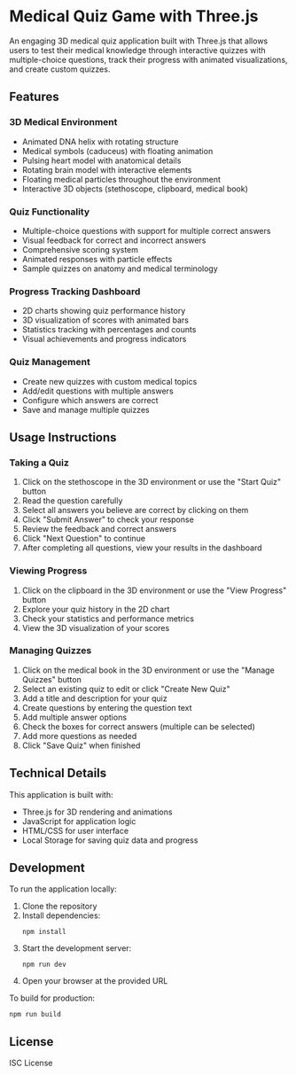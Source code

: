 # Medical Quiz Game with Three.js

An engaging 3D medical quiz application built with Three.js that allows users to test their medical knowledge through interactive quizzes with multiple-choice questions, track their progress with animated visualizations, and create custom quizzes.

## Features

### 3D Medical Environment
- Animated DNA helix with rotating structure
- Medical symbols (caduceus) with floating animation
- Pulsing heart model with anatomical details
- Rotating brain model with interactive elements
- Floating medical particles throughout the environment
- Interactive 3D objects (stethoscope, clipboard, medical book)

### Quiz Functionality
- Multiple-choice questions with support for multiple correct answers
- Visual feedback for correct and incorrect answers
- Comprehensive scoring system
- Animated responses with particle effects
- Sample quizzes on anatomy and medical terminology

### Progress Tracking Dashboard
- 2D charts showing quiz performance history
- 3D visualization of scores with animated bars
- Statistics tracking with percentages and counts
- Visual achievements and progress indicators

### Quiz Management
- Create new quizzes with custom medical topics
- Add/edit questions with multiple answers
- Configure which answers are correct
- Save and manage multiple quizzes

## Usage Instructions

### Taking a Quiz
1. Click on the stethoscope in the 3D environment or use the "Start Quiz" button
2. Read the question carefully
3. Select all answers you believe are correct by clicking on them
4. Click "Submit Answer" to check your response
5. Review the feedback and correct answers
6. Click "Next Question" to continue
7. After completing all questions, view your results in the dashboard

### Viewing Progress
1. Click on the clipboard in the 3D environment or use the "View Progress" button
2. Explore your quiz history in the 2D chart
3. Check your statistics and performance metrics
4. View the 3D visualization of your scores

### Managing Quizzes
1. Click on the medical book in the 3D environment or use the "Manage Quizzes" button
2. Select an existing quiz to edit or click "Create New Quiz"
3. Add a title and description for your quiz
4. Create questions by entering the question text
5. Add multiple answer options
6. Check the boxes for correct answers (multiple can be selected)
7. Add more questions as needed
8. Click "Save Quiz" when finished

## Technical Details

This application is built with:
- Three.js for 3D rendering and animations
- JavaScript for application logic
- HTML/CSS for user interface
- Local Storage for saving quiz data and progress

## Development

To run the application locally:

1. Clone the repository
2. Install dependencies:
   ```
   npm install
   ```
3. Start the development server:
   ```
   npm run dev
   ```
4. Open your browser at the provided URL

To build for production:
```
npm run build
```

## License

ISC License
